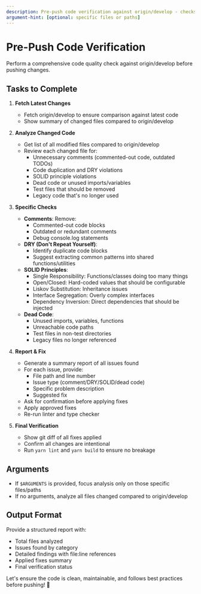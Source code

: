```yaml
---
description: Pre-push code verification against origin/develop - checks for code quality, DRY/SOLID principles, and removes unnecessary code
argument-hint: [optional: specific files or paths]
---
```


# Pre-Push Code Verification

Perform a comprehensive code quality check against origin/develop before pushing changes.

## Tasks to Complete

1. **Fetch Latest Changes**
   - Fetch origin/develop to ensure comparison against latest code
   - Show summary of changed files compared to origin/develop

2. **Analyze Changed Code**
   - Get list of all modified files compared to origin/develop
   - Review each changed file for:
     - Unnecessary comments (commented-out code, outdated TODOs)
     - Code duplication and DRY violations
     - SOLID principle violations
     - Dead code or unused imports/variables
     - Test files that should be removed
     - Legacy code that's no longer used

3. **Specific Checks**
   - **Comments**: Remove:
     - Commented-out code blocks
     - Outdated or redundant comments
     - Debug console.log statements
   - **DRY (Don't Repeat Yourself)**:
     - Identify duplicate code blocks
     - Suggest extracting common patterns into shared functions/utilities
   - **SOLID Principles**:
     - Single Responsibility: Functions/classes doing too many things
     - Open/Closed: Hard-coded values that should be configurable
     - Liskov Substitution: Inheritance issues
     - Interface Segregation: Overly complex interfaces
     - Dependency Inversion: Direct dependencies that should be injected
   - **Dead Code**:
     - Unused imports, variables, functions
     - Unreachable code paths
     - Test files in non-test directories
     - Legacy files no longer referenced

4. **Report & Fix**
   - Generate a summary report of all issues found
   - For each issue, provide:
     - File path and line number
     - Issue type (comment/DRY/SOLID/dead code)
     - Specific problem description
     - Suggested fix
   - Ask for confirmation before applying fixes
   - Apply approved fixes
   - Re-run linter and type checker

5. **Final Verification**
   - Show git diff of all fixes applied
   - Confirm all changes are intentional
   - Run `yarn lint` and `yarn build` to ensure no breakage

## Arguments
- If `$ARGUMENTS` is provided, focus analysis only on those specific files/paths
- If no arguments, analyze all files changed compared to origin/develop

## Output Format
Provide a structured report with:
- Total files analyzed
- Issues found by category
- Detailed findings with file:line references
- Applied fixes summary
- Final verification status

Let's ensure the code is clean, maintainable, and follows best practices before pushing! 🔔
